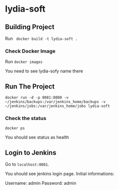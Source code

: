 # lydia-soft
## Building Project
Run ``` docker build -t lydia-soft .```

### Check Docker Image

Run ``` docker images ```

You need to see lydia-sofy name there


## Run The Project

``` docker run -d -p 8081:8080 -v ~/jenkins/backups:/var/jenkins_home/backups -v ~/jenkins/jobs:/var/jenkins_home/jobs lydia-soft ```

### Check the status

``` docker ps ```

You should see status as health

## Login to Jenkins

Go to ``` localhost:8081 ```.

You should see jenkins login page. Initial informations:

Username: admin
Password: admin
